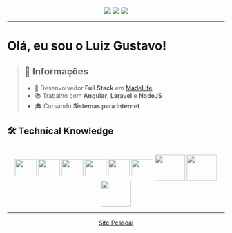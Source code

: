 <div align="center"> 
  <a href="https://www.instagram.com/luizgcl" target="_blank"><img src="https://img.shields.io/badge/-Instagram-%23E4405F?style=for-the-badge&logo=instagram&logoColor=white"/></a>
  <a href="https://www.linkedin.com/in/luizgcl/" target="_blank"><img src="https://img.shields.io/badge/-LinkedIn-%230077B5?style=for-the-badge&logo=linkedin&logoColor=white"/></a> 
  <a href = "mailto:luiizgcl@gmail.com"><img src="https://img.shields.io/badge/-Gmail-red?style=for-the-badge&logo=gmail&logoColor=white"/></a>
</div>

* * *

# Olá, eu sou o Luiz Gustavo!

> ## 📑 Informações
>
> - 💼 Desenvolvedor **Full Stack** em [MadeLife](https://madelife.com.br/)
> - 📚 Trabalho com **Angular**, **Laravel** e **NodeJS**
> - 🎓 Cursando **Sistemas para Internet** 
> 
  
## 🛠 Technical Knowledge
<div align="center" style="display: inline-block"><br>
<img align="center" height="40" width="50" src="https://cdn.jsdelivr.net/gh/devicons/devicon/icons/java/java-original.svg" />
<img align="center" height="40" width="50" src="https://cdn.jsdelivr.net/gh/devicons/devicon/icons/typescript/typescript-original.svg" />
<img align="center"height="40" width="50" src="https://cdn.jsdelivr.net/gh/devicons/devicon/icons/angularjs/angularjs-plain.svg" />   
<img align="center" height="40" width="50" src="https://cdn.jsdelivr.net/gh/devicons/devicon/icons/nestjs/nestjs-plain.svg" />
<img align="center" height="40" width="50" src="https://cdn.jsdelivr.net/gh/devicons/devicon/icons/elixir/elixir-original.svg" />
<img align="center" height="40" width="50" src="https://cdn.jsdelivr.net/gh/devicons/devicon/icons/laravel/laravel-plain-wordmark.svg" />

<img align="center" height="60" width="70" src="https://cdn.jsdelivr.net/gh/devicons/devicon/icons/mysql/mysql-original-wordmark.svg" />
<img align="center" height="60" width="70" src="https://cdn.jsdelivr.net/gh/devicons/devicon/icons/postgresql/postgresql-plain-wordmark.svg" />         
<img align="center" height="60" width="70" src="https://cdn.jsdelivr.net/gh/devicons/devicon/icons/mongodb/mongodb-plain-wordmark.svg" />
</div>

* * *

<div align="center">
  
[Site Pessoal][1]

[1]: https://me.luizgcl.com.br       "Site Pessoal"
  
</div>
